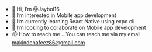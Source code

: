 - 👋 Hi, I’m @Jayboi16
- 👀 I’m interested in Mobile app development
- 🌱 I’m currently learning React Native using expo cli
- 💞️ I’m looking to collaborate on Mobile app development
- 📫 How to reach me ...You can reach me via my email makindehafeez86@gmail.com

<!---
Jayboi16/Jayboi16 is a ✨ special ✨ repository because its `README.md` (this file) appears on your GitHub profile.
You can click the Preview link to take a look at your changes.
--->
